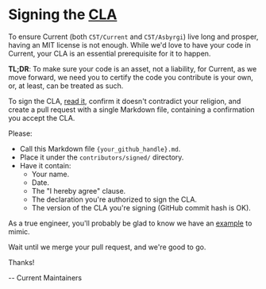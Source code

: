 # Signing the [CLA](https://github.com/c5t/asbyrgi/blob/main/contributors/CLA.md)

To ensure Current (both `C5T/Current` and `C5T/Asbyrgi`) live long and prosper, having an MIT license is not enough. While we'd love to have your code in Current, your CLA is an essential prerequisite for it to happen.

**TL;DR**: To make sure your code is an asset, not a liability, for Current, as we move forward, we need you to certify the code you contribute is your own, or, at least, can be treated as such.

To sign the CLA, [read it](https://github.com/c5t/asbyrgi/blob/main/contributors/CLA.md), confirm it doesn't contradict your religion, and create a pull request with a single Markdown file, containing a confirmation you accept the CLA.

Please:

* Call this Markdown file `{your_github_handle}.md`.
* Place it under the `contributors/signed/` directory.
* Have it contain:
  * Your name.
  * Date.
  * The "I hereby agree" clause.
  * The declaration you're authorized to sign the CLA.
  * The version of the CLA you're signing (GitHub commit hash is OK).

As a true engineer, you'll probably be glad to know we have an [example](https://github.com/c5t/asbyrgi/pull/1) to mimic.

Wait until we merge your pull request, and we're good to go.

Thanks!

-- Current Maintainers
